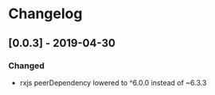 # Changelog

## [0.0.3] - 2019-04-30

### Changed

- rxjs peerDependency lowered to ^6.0.0 instead of ~6.3.3
